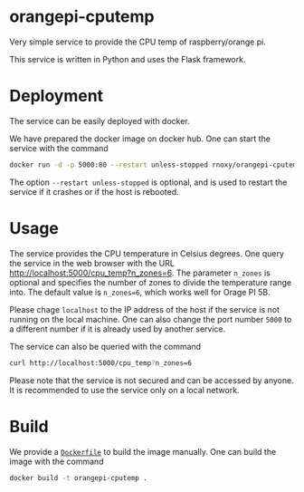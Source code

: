 # orangepi-cputemp
Very simple service to provide the CPU temp of raspberry/orange pi.

This service is written in Python and uses the Flask framework.

# Deployment
The service can be easily deployed with docker.

We have prepared the docker image on docker hub.
One can start the service with the command
```bash
docker run -d -p 5000:80 --restart unless-stopped rnoxy/orangepi-cputemp
```
The option `--restart unless-stopped` is optional, and is used to restart the service
if it crashes or if the host is rebooted.

# Usage
The service provides the CPU temperature in Celsius degrees.
One query the service in the web browser with the URL [http://localhost:5000/cpu_temp?n_zones=6](http://localhost:5000/cpu_temp?n_zones=6).
The parameter `n_zones` is optional and specifies the number of zones to divide the temperature range into.
The default value is `n_zones=6`, which works well for Orage PI 5B.

Please chage `localhost` to the IP address of the host if the service is not running on the local machine.
One can also change the port number `5000` to a different number if it is already used by another service.

The service can also be queried with the command
```bash
curl http://localhost:5000/cpu_temp?n_zones=6
```

Please note that the service is not secured and can be accessed by anyone.
It is recommended to use the service only on a local network.


# Build
We provide a [`Dockerfile`](Dockerfile) to build the image manually.
One can build the image with the command
```bash
docker build -t orangepi-cputemp .
```
